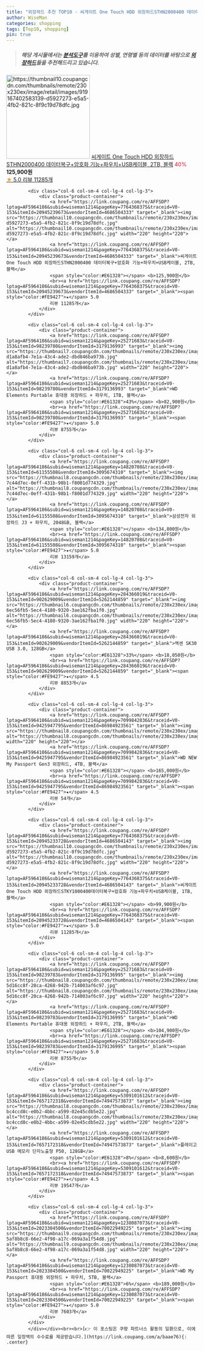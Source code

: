 ```yaml
---
title: "외장하드 추천 TOP10 - 씨게이트 One Touch HDD 외장하드STHN2000400 데이터복구+암호화 기능+파우치+USB케이블, 2TB, 블랙"
author: WiseMan
categories: shopping
tags: [Top10, shopping]
pin: true
---
```


> ##### 해당 게시물에서는 [**분석도구**](https://itemscout.io/)를 이용하여 **성별**, **연령별** 등의 데이터를 바탕으로 [**외장하드**](https://link.coupang.com/a/baae76)들을 추천해드리고 있습니다.
<div class="container"><div class="row">
            <div class="col-6 col-sm-4 col-lg-4 col-lg-3">
                <div class="product-container">
                    <a href="https://link.coupang.com/re/AFFSDP?lptag=AF5964186&subid=wiseman1214&pageKey=7764368375&traceid=V0-153&itemId=20945239673&vendorItemId=4686504333" target="_blank"><img src="https://thumbnail10.coupangcdn.com/thumbnails/remote/230x230ex/image/retail/images/919167402583139-d5927273-e5a5-4fb2-821c-8f9c19d78dfc.jpg" alt="https://thumbnail10.coupangcdn.com/thumbnails/remote/230x230ex/image/retail/images/919167402583139-d5927273-e5a5-4fb2-821c-8f9c19d78dfc.jpg" width="220" height="220"></a>
                    <a href="https://link.coupang.com/re/AFFSDP?lptag=AF5964186&subid=wiseman1214&pageKey=7764368375&traceid=V0-153&itemId=20945239673&vendorItemId=4686504333" target="_blank">씨게이트 One Touch HDD 외장하드STHN2000400 데이터복구+암호화 기능+파우치+USB케이블, 2TB, 블랙</a>
                    <span style="color:#E61328">40%</span> <b>125,900원</b>
                    <br><a href="https://link.coupang.com/re/AFFSDP?lptag=AF5964186&subid=wiseman1214&pageKey=7764368375&traceid=V0-153&itemId=20945239673&vendorItemId=4686504333" target="_blank"><span style="color:#FE9427">★</span> 5.0
                    리뷰 11285개</a>
                </div>
            </div>
            
            <div class="col-6 col-sm-4 col-lg-4 col-lg-3">
                <div class="product-container">
                    <a href="https://link.coupang.com/re/AFFSDP?lptag=AF5964186&subid=wiseman1214&pageKey=7764368375&traceid=V0-153&itemId=20945239673&vendorItemId=4686504333" target="_blank"><img src="https://thumbnail10.coupangcdn.com/thumbnails/remote/230x230ex/image/retail/images/919167402583139-d5927273-e5a5-4fb2-821c-8f9c19d78dfc.jpg" alt="https://thumbnail10.coupangcdn.com/thumbnails/remote/230x230ex/image/retail/images/919167402583139-d5927273-e5a5-4fb2-821c-8f9c19d78dfc.jpg" width="220" height="220"></a>
                    <a href="https://link.coupang.com/re/AFFSDP?lptag=AF5964186&subid=wiseman1214&pageKey=7764368375&traceid=V0-153&itemId=20945239673&vendorItemId=4686504333" target="_blank">씨게이트 One Touch HDD 외장하드STHN2000400 데이터복구+암호화 기능+파우치+USB케이블, 2TB, 블랙</a>
                    <span style="color:#E61328"></span> <b>125,900원</b>
                    <br><a href="https://link.coupang.com/re/AFFSDP?lptag=AF5964186&subid=wiseman1214&pageKey=7764368375&traceid=V0-153&itemId=20945239673&vendorItemId=4686504333" target="_blank"><span style="color:#FE9427">★</span> 5.0
                    리뷰 11285개</a>
                </div>
            </div>
            
            <div class="col-6 col-sm-4 col-lg-4 col-lg-3">
                <div class="product-container">
                    <a href="https://link.coupang.com/re/AFFSDP?lptag=AF5964186&subid=wiseman1214&pageKey=25271683&traceid=V0-153&itemId=98239780&vendorItemId=3179136993" target="_blank"><img src="https://thumbnail7.coupangcdn.com/thumbnails/remote/230x230ex/image/retail/images/2544147278710326-d1a8afb4-7e1a-43c4-ade2-dbd846ba973b.jpg" alt="https://thumbnail7.coupangcdn.com/thumbnails/remote/230x230ex/image/retail/images/2544147278710326-d1a8afb4-7e1a-43c4-ade2-dbd846ba973b.jpg" width="220" height="220"></a>
                    <a href="https://link.coupang.com/re/AFFSDP?lptag=AF5964186&subid=wiseman1214&pageKey=25271683&traceid=V0-153&itemId=98239780&vendorItemId=3179136993" target="_blank">WD Elements Portable 휴대용 외장하드 + 파우치, 1TB, 블랙</a>
                    <span style="color:#E61328">43%</span> <b>82,900원</b>
                    <br><a href="https://link.coupang.com/re/AFFSDP?lptag=AF5964186&subid=wiseman1214&pageKey=25271683&traceid=V0-153&itemId=98239780&vendorItemId=3179136993" target="_blank"><span style="color:#FE9427">★</span> 5.0
                    리뷰 8755개</a>
                </div>
            </div>
            
            <div class="col-6 col-sm-4 col-lg-4 col-lg-3">
                <div class="product-container">
                    <a href="https://link.coupang.com/re/AFFSDP?lptag=AF5964186&subid=wiseman1214&pageKey=14820708&traceid=V0-153&itemId=61155508&vendorItemId=3095674310" target="_blank"><img src="https://thumbnail8.coupangcdn.com/thumbnails/remote/230x230ex/image/retail/images/447726238412214-7c44d7ec-0eff-431b-98b1-f8001d774329.jpg" alt="https://thumbnail8.coupangcdn.com/thumbnails/remote/230x230ex/image/retail/images/447726238412214-7c44d7ec-0eff-431b-98b1-f8001d774329.jpg" width="220" height="220"></a>
                    <a href="https://link.coupang.com/re/AFFSDP?lptag=AF5964186&subid=wiseman1214&pageKey=14820708&traceid=V0-153&itemId=61155508&vendorItemId=3095674310" target="_blank">삼성전자 외장하드 J3 + 파우치, 2048GB, 블랙</a>
                    <span style="color:#E61328"></span> <b>134,800원</b>
                    <br><a href="https://link.coupang.com/re/AFFSDP?lptag=AF5964186&subid=wiseman1214&pageKey=14820708&traceid=V0-153&itemId=61155508&vendorItemId=3095674310" target="_blank"><span style="color:#FE9427">★</span> 5.0
                    리뷰 13159개</a>
                </div>
            </div>
            
            <div class="col-6 col-sm-4 col-lg-4 col-lg-3">
                <div class="product-container">
                    <a href="https://link.coupang.com/re/AFFSDP?lptag=AF5964186&subid=wiseman1214&pageKey=284366019&traceid=V0-153&itemId=902629009&vendorItemId=5262144859" target="_blank"><img src="https://thumbnail6.coupangcdn.com/thumbnails/remote/230x230ex/image/retail/images/8588966283400642-6ec56fb5-5ec4-4180-9320-3ae162fba1f0.jpg" alt="https://thumbnail6.coupangcdn.com/thumbnails/remote/230x230ex/image/retail/images/8588966283400642-6ec56fb5-5ec4-4180-9320-3ae162fba1f0.jpg" width="220" height="220"></a>
                    <a href="https://link.coupang.com/re/AFFSDP?lptag=AF5964186&subid=wiseman1214&pageKey=284366019&traceid=V0-153&itemId=902629009&vendorItemId=5262144859" target="_blank">액센 SK30 USB 3.0, 128GB</a>
                    <span style="color:#E61328">33%</span> <b>18,050원</b>
                    <br><a href="https://link.coupang.com/re/AFFSDP?lptag=AF5964186&subid=wiseman1214&pageKey=284366019&traceid=V0-153&itemId=902629009&vendorItemId=5262144859" target="_blank"><span style="color:#FE9427">★</span> 4.5
                    리뷰 8853개</a>
                </div>
            </div>
            
            <div class="col-6 col-sm-4 col-lg-4 col-lg-3">
                <div class="product-container">
                    <a href="https://link.coupang.com/re/AFFSDP?lptag=AF5964186&subid=wiseman1214&pageKey=7099842836&traceid=V0-153&itemId=9425947795&vendorItemId=86984923561" target="_blank"><img src="https://thumbnail8.coupangcdn.com/thumbnails/remote/230x230ex/image/vendor_inventory/53d5/a20355a08f99a2ff7f61bdbd0043d2669f4e88236ff4078bc54e514beab9.jpg" alt="https://thumbnail8.coupangcdn.com/thumbnails/remote/230x230ex/image/vendor_inventory/53d5/a20355a08f99a2ff7f61bdbd0043d2669f4e88236ff4078bc54e514beab9.jpg" width="220" height="220"></a>
                    <a href="https://link.coupang.com/re/AFFSDP?lptag=AF5964186&subid=wiseman1214&pageKey=7099842836&traceid=V0-153&itemId=9425947795&vendorItemId=86984923561" target="_blank">WD NEW My Passport Gen3 외장하드, 4TB, 블랙</a>
                    <span style="color:#E61328"></span> <b>165,000원</b>
                    <br><a href="https://link.coupang.com/re/AFFSDP?lptag=AF5964186&subid=wiseman1214&pageKey=7099842836&traceid=V0-153&itemId=9425947795&vendorItemId=86984923561" target="_blank"><span style="color:#FE9427">★</span> 4.5
                    리뷰 54개</a>
                </div>
            </div>
            
            <div class="col-6 col-sm-4 col-lg-4 col-lg-3">
                <div class="product-container">
                    <a href="https://link.coupang.com/re/AFFSDP?lptag=AF5964186&subid=wiseman1214&pageKey=7764368375&traceid=V0-153&itemId=20945233728&vendorItemId=4686504143" target="_blank"><img src="https://thumbnail10.coupangcdn.com/thumbnails/remote/230x230ex/image/retail/images/919167402583139-d5927273-e5a5-4fb2-821c-8f9c19d78dfc.jpg" alt="https://thumbnail10.coupangcdn.com/thumbnails/remote/230x230ex/image/retail/images/919167402583139-d5927273-e5a5-4fb2-821c-8f9c19d78dfc.jpg" width="220" height="220"></a>
                    <a href="https://link.coupang.com/re/AFFSDP?lptag=AF5964186&subid=wiseman1214&pageKey=7764368375&traceid=V0-153&itemId=20945233728&vendorItemId=4686504143" target="_blank">씨게이트 One Touch HDD 외장하드STKY1000400데이터복구+암호화 기능+파우치+USB케이블, 1TB, 블랙</a>
                    <span style="color:#E61328"></span> <b>99,900원</b>
                    <br><a href="https://link.coupang.com/re/AFFSDP?lptag=AF5964186&subid=wiseman1214&pageKey=7764368375&traceid=V0-153&itemId=20945233728&vendorItemId=4686504143" target="_blank"><span style="color:#FE9427">★</span> 5.0
                    리뷰 11285개</a>
                </div>
            </div>
            
            <div class="col-6 col-sm-4 col-lg-4 col-lg-3">
                <div class="product-container">
                    <a href="https://link.coupang.com/re/AFFSDP?lptag=AF5964186&subid=wiseman1214&pageKey=25271683&traceid=V0-153&itemId=98239783&vendorItemId=3179136995" target="_blank"><img src="https://thumbnail8.coupangcdn.com/thumbnails/remote/230x230ex/image/retail/images/9622530800685994-5d16cc8f-20ca-4268-942b-714003af6c97.jpg" alt="https://thumbnail8.coupangcdn.com/thumbnails/remote/230x230ex/image/retail/images/9622530800685994-5d16cc8f-20ca-4268-942b-714003af6c97.jpg" width="220" height="220"></a>
                    <a href="https://link.coupang.com/re/AFFSDP?lptag=AF5964186&subid=wiseman1214&pageKey=25271683&traceid=V0-153&itemId=98239783&vendorItemId=3179136995" target="_blank">WD Elements Portable 휴대용 외장하드 + 파우치, 2TB, 블랙</a>
                    <span style="color:#E61328"></span> <b>104,900원</b>
                    <br><a href="https://link.coupang.com/re/AFFSDP?lptag=AF5964186&subid=wiseman1214&pageKey=25271683&traceid=V0-153&itemId=98239783&vendorItemId=3179136995" target="_blank"><span style="color:#FE9427">★</span> 5.0
                    리뷰 8755개</a>
                </div>
            </div>
            
            <div class="col-6 col-sm-4 col-lg-4 col-lg-3">
                <div class="product-container">
                    <a href="https://link.coupang.com/re/AFFSDP?lptag=AF5964186&subid=wiseman1214&pageKey=5309101612&traceid=V0-153&itemId=7657172318&vendorItemId=74947573873" target="_blank"><img src="https://thumbnail8.coupangcdn.com/thumbnails/remote/230x230ex/image/retail/images/3662272047709428-bc4ccd8c-e0b2-4bbc-a599-02e45cdb5e22.jpg" alt="https://thumbnail8.coupangcdn.com/thumbnails/remote/230x230ex/image/retail/images/3662272047709428-bc4ccd8c-e0b2-4bbc-a599-02e45cdb5e22.jpg" width="220" height="220"></a>
                    <a href="https://link.coupang.com/re/AFFSDP?lptag=AF5964186&subid=wiseman1214&pageKey=5309101612&traceid=V0-153&itemId=7657172318&vendorItemId=74947573873" target="_blank">플레이고 USB 메모리 단자노출형 P50, 128GB</a>
                    <span style="color:#E61328">8%</span> <b>8,600원</b>
                    <br><a href="https://link.coupang.com/re/AFFSDP?lptag=AF5964186&subid=wiseman1214&pageKey=5309101612&traceid=V0-153&itemId=7657172318&vendorItemId=74947573873" target="_blank"><span style="color:#FE9427">★</span> 4.5
                    리뷰 19547개</a>
                </div>
            </div>
            
            <div class="col-6 col-sm-4 col-lg-4 col-lg-3">
                <div class="product-container">
                    <a href="https://link.coupang.com/re/AFFSDP?lptag=AF5964186&subid=wiseman1214&pageKey=1238087073&traceid=V0-153&itemId=2023304500&vendorItemId=70022949225" target="_blank"><img src="https://thumbnail9.coupangcdn.com/thumbnails/remote/230x230ex/image/retail/images/917711048480140-5af8b8c8-66e2-4f98-a17c-069a3a1f54d8.jpg" alt="https://thumbnail9.coupangcdn.com/thumbnails/remote/230x230ex/image/retail/images/917711048480140-5af8b8c8-66e2-4f98-a17c-069a3a1f54d8.jpg" width="220" height="220"></a>
                    <a href="https://link.coupang.com/re/AFFSDP?lptag=AF5964186&subid=wiseman1214&pageKey=1238087073&traceid=V0-153&itemId=2023304500&vendorItemId=70022949225" target="_blank">WD My Passport 휴대용 외장하드 + 파우치, 5TB, 블랙</a>
                    <span style="color:#E61328">6%</span> <b>189,000원</b>
                    <br><a href="https://link.coupang.com/re/AFFSDP?lptag=AF5964186&subid=wiseman1214&pageKey=1238087073&traceid=V0-153&itemId=2023304500&vendorItemId=70022949225" target="_blank"><span style="color:#FE9427">★</span> 5.0
                    리뷰 7603개</a>
                </div>
            </div>
            </div></div><br><br>[👉 이 포스팅은 쿠팡 파트너스 활동의 일환으로, 이에 따른 일정액의 수수료를 제공받습니다.](https://link.coupang.com/a/baae76){: .center}